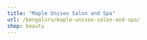 ```yaml
---
title: "Maple Unisex Salon and Spa"
url: /bengaluru/maple-unisex-salon-and-spa/
shop: beauty
---
```

